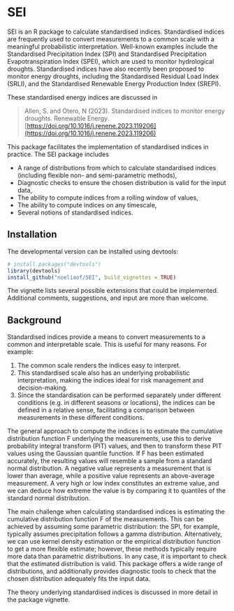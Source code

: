 # SEI

SEI is an R package to calculate standardised indices. Standardised indices are frequently used to convert measurements to a common scale with a meaningful probabilistic interpretation. Well-known examples include the Standardised Precipitation Index (SPI) and Standardised Precipitation Evapotranspiration Index (SPEI), which are used to monitor hydrological droughts. Standardised indices have also recently been proposed to monitor energy droughts, including the Standardised Residual Load Index (SRLI), and the Standardised Renewable Energy Production Index (SREPI). 

These standardised energy indices are discussed in
> Allen, S. and Otero, N (2023). 
> Standardised indices to monitor energy droughts.
> Renewable Energy.
> [https://doi.org/10.1016/j.renene.2023.119206](https://doi.org/10.1016/j.renene.2023.119206)

This package facilitates the implementation of standardised indices in practice. The SEI package includes 
  - A range of distributions from which to calculate standardised indices (including flexible non- and semi-parametric methods),
  - Diagnostic checks to ensure the chosen distribution is valid for the input data,
  - The ability to compute indices from a rolling window of values,
  - The ability to compute indices on any timescale,
  - Several notions of standardised indices.
  
## Installation

The developmental version can be installed using devtools:
```r
# install.packages("devtools")
library(devtools)
install_github("noeliaof/SEI", build_vignettes = TRUE)
```
The vignette lists several possible extensions that could be implemented. Additional comments, suggestions, and input are more than welcome.

## Background

Standardised indices provide a means to convert measurements to a common and interpretable scale. This is useful for many reasons. For example:
1) The common scale renders the indices easy to interpret. 
2) This standardised scale also has an underlying probabilistic interpretation, making the indices ideal for risk management and decision-making. 
3) Since the standardisation can be performed separately under different conditions (e.g. in different seasons or locations), the indices can be defined in a relative sense, facilitating a comparison between measurements in these different conditions. 

The general approach to compute the indices is to estimate the cumulative distribution function F underlying the measurements, use this to derive probability integral transform (PIT) values, and then to transform these PIT values using the Gaussian quantile function. If F has been estimated accurately, the resulting values will resemble a sample from a standard normal distribution. A negative value represents a measurement that is lower than average, while a positive value represents an above-average measurement. A very high or low index constitutes an extreme value, and we can deduce how extreme the value is by comparing it to quantiles of the standard normal distribution. 

The main challenge when calculating standardised indices is estimating the cumulative distribution function F of the measurements. This can be achieved by assuming some parametric distribution: the SPI, for example, typically assumes precipitation follows a gamma distribution. Alternatively, we can use kernel density estimation or the empirical distribution function to get a more flexible estimate; however, these methods typically require more data than parametric distributions. In any case, it is important to check that the estimated distribution is valid. This package offers a wide range of distributions, and additionally provides diagnostic tools to check that the chosen distribution adequately fits the input data. 

The theory underlying standardised indices is discussed in more detail in the package vignette.
